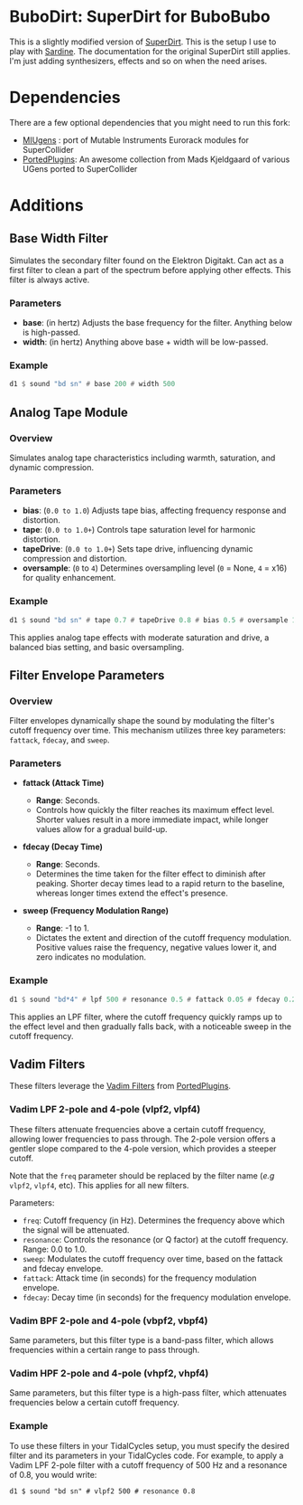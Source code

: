 # BuboDirt: SuperDirt for BuboBubo

This is a slightly modified version of [SuperDirt](https://github.com/musikinformatik/SuperDirt). This is the setup I use to play with [Sardine](https://sardine.raphaelforment.fr). The documentation for the original SuperDirt still applies. I'm just adding synthesizers, effects and so on when the need arises.

# Dependencies

There are a few optional dependencies that you might need to run this fork:
- [MIUgens](https://github.com/v7b1/mi-UGens) : port of Mutable Instruments Eurorack modules for SuperCollider
- [PortedPlugins](https://github.com/madskjeldgaard/portedplugins): An awesome
collection from Mads Kjeldgaard of various UGens ported to SuperCollider

# Additions

## Base Width Filter

Simulates the secondary filter found on the Elektron Digitakt. Can act as a first filter to clean a part of the spectrum before applying other effects. This filter is always active.

### Parameters

- **base**: (in hertz) Adjusts the base frequency for the filter. Anything below is high-passed.
- **width**: (in hertz) Anything above base + width will be low-passed.

### Example

```haskell
d1 $ sound "bd sn" # base 200 # width 500
```

## Analog Tape Module

### Overview

Simulates analog tape characteristics including warmth, saturation, and dynamic compression.

### Parameters

- **bias**: (`0.0 to 1.0`) Adjusts tape bias, affecting frequency response and distortion.
- **tape**: (`0.0 to 1.0+`) Controls tape saturation level for harmonic distortion.
- **tapeDrive**: (`0.0 to 1.0+`) Sets tape drive, influencing dynamic compression and distortion.
- **oversample**: (`0` to `4`) Determines oversampling level (`0` = None, `4` = x16) for quality enhancement.

### Example

```haskell
d1 $ sound "bd sn" # tape 0.7 # tapeDrive 0.8 # bias 0.5 # oversample 1
```

This applies analog tape effects with moderate saturation and drive, a balanced bias setting, and basic oversampling.

## Filter Envelope Parameters

### Overview

Filter envelopes dynamically shape the sound by modulating the filter's cutoff frequency over time. This mechanism utilizes three key parameters: `fattack`, `fdecay`, and `sweep`.

### Parameters

- **fattack (Attack Time)**
  - **Range**: Seconds.
  - Controls how quickly the filter reaches its maximum effect level. Shorter values result in a more immediate impact, while longer values allow for a gradual build-up.

- **fdecay (Decay Time)**
  - **Range**: Seconds.
  - Determines the time taken for the filter effect to diminish after peaking. Shorter decay times lead to a rapid return to the baseline, whereas longer times extend the effect's presence.

- **sweep (Frequency Modulation Range)**
  - **Range**: -1 to 1.
  - Dictates the extent and direction of the cutoff frequency modulation. Positive values raise the frequency, negative values lower it, and zero indicates no modulation.

### Example

```haskell
d1 $ sound "bd*4" # lpf 500 # resonance 0.5 # fattack 0.05 # fdecay 0.2 # sweep 0.5
```

This applies an LPF filter, where the cutoff frequency quickly ramps up to the effect level and then gradually falls back, with a noticeable sweep in the cutoff frequency.

## Vadim Filters

These filters leverage the [Vadim Filters](https://www.native-instruments.com/fileadmin/ni_media/downloads/pdf/VAFilterDesign_1.1.1.pdf) from [PortedPlugins](https://github.com/madskjeldgaard/portedplugins).

### Vadim LPF 2-pole and 4-pole (vlpf2, vlpf4)

These filters attenuate frequencies above a certain cutoff frequency, allowing lower frequencies to pass through. The 2-pole version offers a gentler slope compared to the 4-pole version, which provides a steeper cutoff.

Note that the `freq` parameter should be replaced by the filter name (_e.g_
`vlpf2`, `vlpf4`, etc). This applies for all new filters.

Parameters:

- `freq`: Cutoff frequency (in Hz). Determines the frequency above which the signal will be attenuated.
- `resonance`: Controls the resonance (or Q factor) at the cutoff frequency. Range: 0.0 to 1.0.
- `sweep`: Modulates the cutoff frequency over time, based on the fattack and fdecay envelope.
- `fattack`: Attack time (in seconds) for the frequency modulation envelope.
- `fdecay`: Decay time (in seconds) for the frequency modulation envelope.

### Vadim BPF 2-pole and 4-pole (vbpf2, vbpf4)

Same parameters, but this filter type is a band-pass filter, which allows frequencies within a certain range to pass through.

### Vadim HPF 2-pole and 4-pole (vhpf2, vhpf4)

Same parameters, but this filter type is a high-pass filter, which attenuates frequencies below a certain cutoff frequency.

### Example

To use these filters in your TidalCycles setup, you must specify the desired filter and its parameters in your TidalCycles code. For example, to apply a Vadim LPF 2-pole filter with a cutoff frequency of 500 Hz and a resonance of 0.8, you would write:

```
d1 $ sound "bd sn" # vlpf2 500 # resonance 0.8
```
